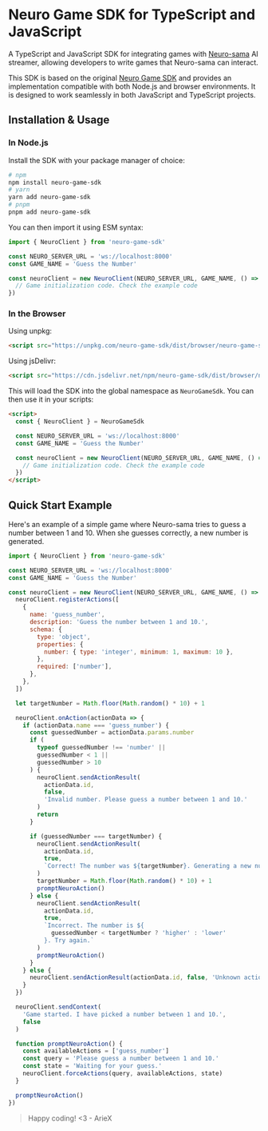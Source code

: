 # Neuro Game SDK for TypeScript and JavaScript

A TypeScript and JavaScript SDK for integrating games with [Neuro-sama](https://twitch.tv/vedal987) AI streamer, allowing developers to write games that Neuro-sama can interact.

This SDK is based on the original [Neuro Game SDK](https://github.com/VedalAI/neuro-game-sdk) and provides an implementation compatible with both Node.js and browser environments. It is designed to work seamlessly in both JavaScript and TypeScript projects.

## Installation & Usage

### In Node.js

Install the SDK with your package manager of choice:

```bash
# npm
npm install neuro-game-sdk
# yarn
yarn add neuro-game-sdk
# pnpm
pnpm add neuro-game-sdk
```

You can then import it using ESM syntax:

```javascript
import { NeuroClient } from 'neuro-game-sdk'

const NEURO_SERVER_URL = 'ws://localhost:8000'
const GAME_NAME = 'Guess the Number'

const neuroClient = new NeuroClient(NEURO_SERVER_URL, GAME_NAME, () => {
  // Game initialization code. Check the example code
})
```

### In the Browser

Using unpkg:

```html
<script src="https://unpkg.com/neuro-game-sdk/dist/browser/neuro-game-sdk.min.js"></script>
```

Using jsDelivr:

```html
<script src="https://cdn.jsdelivr.net/npm/neuro-game-sdk/dist/browser/neuro-game-sdk.min.js"></script>
```

This will load the SDK into the global namespace as `NeuroGameSdk`. You can then use it in your scripts:

```html
<script>
  const { NeuroClient } = NeuroGameSdk

  const NEURO_SERVER_URL = 'ws://localhost:8000'
  const GAME_NAME = 'Guess the Number'

  const neuroClient = new NeuroClient(NEURO_SERVER_URL, GAME_NAME, () => {
    // Game initialization code. Check the example code
  })
</script>
```

## Quick Start Example

Here's an example of a simple game where Neuro-sama tries to guess a number between 1 and 10. When she guesses correctly, a new number is generated.

```javascript
import { NeuroClient } from 'neuro-game-sdk'

const NEURO_SERVER_URL = 'ws://localhost:8000'
const GAME_NAME = 'Guess the Number'

const neuroClient = new NeuroClient(NEURO_SERVER_URL, GAME_NAME, () => {
  neuroClient.registerActions([
    {
      name: 'guess_number',
      description: 'Guess the number between 1 and 10.',
      schema: {
        type: 'object',
        properties: {
          number: { type: 'integer', minimum: 1, maximum: 10 },
        },
        required: ['number'],
      },
    },
  ])

  let targetNumber = Math.floor(Math.random() * 10) + 1

  neuroClient.onAction(actionData => {
    if (actionData.name === 'guess_number') {
      const guessedNumber = actionData.params.number
      if (
        typeof guessedNumber !== 'number' ||
        guessedNumber < 1 ||
        guessedNumber > 10
      ) {
        neuroClient.sendActionResult(
          actionData.id,
          false,
          'Invalid number. Please guess a number between 1 and 10.'
        )
        return
      }

      if (guessedNumber === targetNumber) {
        neuroClient.sendActionResult(
          actionData.id,
          true,
          `Correct! The number was ${targetNumber}. Generating a new number.`
        )
        targetNumber = Math.floor(Math.random() * 10) + 1
        promptNeuroAction()
      } else {
        neuroClient.sendActionResult(
          actionData.id,
          true,
          `Incorrect. The number is ${
            guessedNumber < targetNumber ? 'higher' : 'lower'
          }. Try again.`
        )
        promptNeuroAction()
      }
    } else {
      neuroClient.sendActionResult(actionData.id, false, 'Unknown action.')
    }
  })

  neuroClient.sendContext(
    'Game started. I have picked a number between 1 and 10.',
    false
  )

  function promptNeuroAction() {
    const availableActions = ['guess_number']
    const query = 'Please guess a number between 1 and 10.'
    const state = 'Waiting for your guess.'
    neuroClient.forceActions(query, availableActions, state)
  }

  promptNeuroAction()
})
```

> Happy coding! <3 - ArieX
